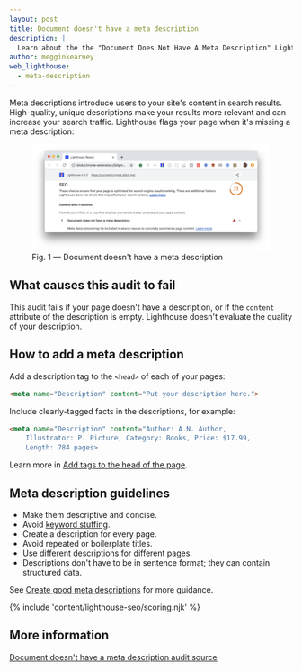 ```yaml
---
layout: post
title: Document doesn't have a meta description
description: |
  Learn about the the "Document Does Not Have A Meta Description" Lighthouse audit.
author: megginkearney
web_lighthouse:
  - meta-description
---
```


Meta descriptions introduce users to your site's content in search results.
High-quality, unique descriptions make your results more relevant
and can increase your search traffic.
Lighthouse flags your page when it's missing a meta description:

<figure class="w-figure">
  <img class="w-screenshot w-screenshot--filled" src="meta-description.png" alt="Lighthouse audit showing the document doesn't have a meta description">
  <figcaption class="w-figcaption">
    Fig. 1 — Document doesn't have a meta description
  </figcaption>
</figure>

## What causes this audit to fail

This audit fails if your page doesn't have a description,
or if the `content` attribute of the description is empty.
Lighthouse doesn't evaluate the quality of your description.

## How to add a meta description

Add a description tag to the `<head>` of each of your pages:

```html
<meta name="Description" content="Put your description here.">
```

Include clearly-tagged facts in the descriptions, for example:

```html
<meta name="Description" content="Author: A.N. Author, 
    Illustrator: P. Picture, Category: Books, Price: $17.99, 
    Length: 784 pages>
```

Learn more in [Add tags to the head of the page](/write-descriptive-text#add-tags-to-the-head-of-the-page).

## Meta description guidelines

- Make them descriptive and concise. 
- Avoid [keyword stuffing](https://support.google.com/webmasters/answer/66358). 
- Create a description for every page.
- Avoid repeated or boilerplate titles.
- Use different descriptions for different pages.
- Descriptions don't have to be in sentence format; they can contain structured data.

See [Create good meta descriptions](https://support.google.com/webmasters/answer/35624#1) for more guidance.

{% include 'content/lighthouse-seo/scoring.njk' %}

## More information

[Document doesn't have a meta description audit source](https://github.com/GoogleChrome/lighthouse/blob/master/lighthouse-core/audits/seo/meta-description.js)
